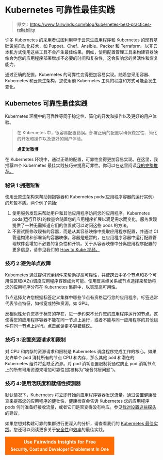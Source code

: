 # Kubernetes 可靠性最佳实践

> 原文：<https://www.fairwinds.com/blog/kubernetes-best-practices-reliability>

 许多 Kubernetes 的采用者试图利用早于云原生应用程序和 Kubernetes 的现有基础设施自动化技术，如 Puppet、Chef、Ansible、Packer 和 Terraform。以非云本机方式使用这些工具不会产生最佳结果。例如，使用配置管理工具来构建容器映像会为您的应用程序部署增加不必要的时间和复杂性，这会影响您的灵活性和恢复能力。

通过正确的配置，Kubernetes 的可靠性变得更加容易实现。随着您采用容器、Kubernetes 和云原生架构，您使用前 Kubernetes 工具的程度和方式可能会发生变化。

## Kubernetes 可靠性最佳实践

Kubernetes 环境中的可靠性等同于稳定性、简化的开发和操作以及更好的用户体验。

> 在 Kubernetes 中，很容易配置错误。部署正确的配置以确保稳定性、简化的开发和操作以及更好的用户体验。
> 
> **[点击发微博](https://ctt.ac/dFhHB)**

在 Kubernetes 环境中，通过正确的配置，可靠性变得更加容易实现。在这里，我推荐四个 Kubernetes 最佳实践技巧来提高可靠性。你可以在这里阅读[我的完整推荐。](https://www.fairwinds.com/kubernetes-best-practices-comprehensive-white-paper)

### 秘诀 1:拥抱短暂

使用云原生架构来帮助拥抱容器和 Kubernetes pods(应用程序容器的运行实例)的短暂本质。两个例子包括:

1.  使用服务发现来帮助用户和其他应用程序访问您的应用程序。Kubernetes pods(运行容器)的数量会随着您的应用程序扩展以满足需求而变化，服务发现提供了一种无需知道它们的位置就可以访问这些 pods 的方法。
2.  不要试图修改现有的容器，而是从其容器映像中提取应用程序配置，并通过 CI 管道构建和部署新的容器映像。容器是短暂的，在应用程序容器中运行配置管理软件会增加不必要的复杂性和开销。关于从容器映像中分离应用程序配置的更多信息，请参见我们的 [How to Kube 视频。](https://www.youtube.com/watch?v=K-KQwBsbaGo&feature=youtu.be&utm_content=115660200&utm_medium=social&utm_source=twitter&hss_channel=tw-3002222549)

### 技巧 2:避免单点故障

Kubernetes 通过提供冗余组件来帮助提高可靠性，并使跨云中多个节点和多个可用性区域(AZs)调度应用程序容器成为可能。使用反亲缘关系或节点选择来帮助将您的应用程序分布在 Kubernetes 集群中，以实现高可用性。

节点选择允许您根据标签定义集群中哪些节点有资格运行您的应用程序。标签通常代表节点特征，如带宽或特殊资源，如 GPU。

反相似性允许您基于标签的存在，进一步约束不允许您的应用程序运行的节点。这使得您的应用程序容器不能在同一节点上运行，或者不能与同一应用程序的其他组件在同一节点上运行。点击阅读更多容错建议[。](https://www.fairwinds.com/kubernetes-best-practices-comprehensive-white-paper)

### 技巧 3:设置资源请求和限制

对 CPU 和内存的资源请求和限制是 Kubernetes 调度程序完成工作的核心。如果允许单个 pod 消耗所有的节点 CPU 和内存，那么其他 pod 和潜在的 Kubernetes 组件将会缺乏资源。对 pod 消耗设置限制将通过防止 pod 消耗节点上的所有可用资源来增加可靠性(这被称为“噪音邻居问题”)。

### 技巧 4:使用活跃度和就绪性探测器

默认情况下，Kubernetes 将立即开始向应用程序容器发送流量。通过设置健康检查来提高您的应用程序的健壮性，健康检查会告诉 Kubernetes 您的应用程序 pods 何时准备好接收流量，或者它们是否变得没有响应。参见[我对设置这些探头](https://www.fairwinds.com/kubernetes-best-practices-comprehensive-white-paper)的建议。

如果您想对构建可靠的集群进行更深入的分析，请查看我们的 [Kubernetes 最佳实践](https://www.fairwinds.com/kubernetes-best-practices-comprehensive-white-paper)。您还可以阅读更多关于[安全性](https://www.fairwinds.com/blog/kubernetes-best-practices-for-security)和[效率](/blog/kubernetes-best-practice-efficient-resource-utilization)的最佳实践。

[![Use Fairwinds Insights for Free Security, Cost and Developer Enablement In One](img/7c86296320eb01b215d8e2755e9c5b9d.png)](https://cta-redirect.hubspot.com/cta/redirect/2184645/34aa4987-a1f9-438a-a145-d7d82d5c479a)